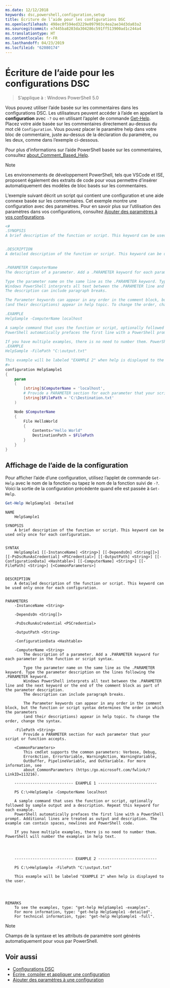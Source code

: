 ```yaml
---
ms.date: 12/12/2018
keywords: dsc,powershell,configuration,setup
title: Écriture de l’aide pour les configurations DSC
ms.openlocfilehash: 498ec0f594ed3229e097903c4ea2ae34d3da03a2
ms.sourcegitcommit: e7445ba8203da304286c591ff513900ad1c244a4
ms.translationtype: HT
ms.contentlocale: fr-FR
ms.lasthandoff: 04/23/2019
ms.locfileid: "62080174"
---
```

# <a name="writing-help-for-dsc-configurations"></a>Écriture de l’aide pour les configurations DSC

>S’applique à : Windows PowerShell 5.0

Vous pouvez utiliser l’aide basée sur les commentaires dans les configurations DSC. Les utilisateurs peuvent accéder à l’aide en appelant la **configuration** avec `-?` ou en utilisant l’applet de commande [Get-Help](/powershell/module/Microsoft.PowerShell.Core/Get-Help). Placez votre aide basée sur les commentaires directement au-dessus du mot clé `Configuration`.
Vous pouvez placer le paramètre help dans votre bloc de commentaire, juste au-dessus de la déclaration du paramètre, ou les deux, comme dans l’exemple ci-dessous.

Pour plus d’informations sur l’aide PowerShell basée sur les commentaires, consultez [about_Comment_Based_Help](/powershell/module/microsoft.powershell.core/about/about_comment_based_help).

> [!NOTE]
> Les environnements de développement PowerShell, tels que VSCode et ISE, proposent également des extraits de code pour vous permettre d’insérer automatiquement des modèles de bloc basés sur les commentaires.

L’exemple suivant décrit un script qui contient une configuration et une aide connexe basée sur les commentaires. Cet exemple montre une configuration avec des paramètres. Pour en savoir plus sur l’utilisation des paramètres dans vos configurations, consultez [Ajouter des paramètres à vos configurations](add-parameters-to-a-configuration.md).

```powershell
<#
.SYNOPSIS
A brief description of the function or script. This keyword can be used only once for each configuration.


.DESCRIPTION
A detailed description of the function or script. This keyword can be used only once for each configuration.


.PARAMETER ComputerName
The description of a parameter. Add a .PARAMETER keyword for each parameter in the function or script syntax.

Type the parameter name on the same line as the .PARAMETER keyword. Type the parameter description on the lines following the .PARAMETER keyword.
Windows PowerShell interprets all text between the .PARAMETER line and the next keyword or the end of the comment block as part of the parameter description.
The description can include paragraph breaks.

The Parameter keywords can appear in any order in the comment block, but the function or script syntax determines the order in which the parameters
(and their descriptions) appear in help topic. To change the order, change the syntax.

.EXAMPLE
HelpSample -ComputerName localhost

A sample command that uses the function or script, optionally followed by sample output and a description. Repeat this keyword for each example.
PowerShell automatically prefaces the first line with a PowerShell prompt. Additional lines are treated as output and description. The example can contain spaces, newlines and PowerShell code.

If you have multiple examples, there is no need to number them. PowerShell will number the examples in help text.
.EXAMPLE
HelpSample -FilePath "C:\output.txt"

This example will be labeled "EXAMPLE 2" when help is displayed to the user.
#>
configuration HelpSample1
{
    param
    (
        [string]$ComputerName = 'localhost',
        # Provide a PARAMETER section for each parameter that your script or function accepts.
        [string]$FilePath = 'C:\Destination.txt'
    )

    Node $ComputerName
    {
        File HelloWorld
        {
            Contents="Hello World"
            DestinationPath = $FilePath
        }
    }
}
```

## <a name="viewing-configuration-help"></a>Affichage de l’aide de la configuration

Pour afficher l’aide d’une configuration, utilisez l’applet de commande `Get-Help` avec le nom de la fonction ou tapez le nom de la fonction suivi de `-?`. Voici la sortie de la configuration précédente quand elle est passée à `Get-Help`.

```powershell
Get-Help HelpSample1 -Detailed
```

```output
NAME
    HelpSample1

SYNOPSIS
    A brief description of the function or script. This keyword can be used only once for each configuration.


SYNTAX
    HelpSample1 [[-InstanceName] <String>] [[-DependsOn] <String[]>] [[-PsDscRunAsCredential] <PSCredential>] [[-OutputPath] <String>] [[-ConfigurationData] <Hashtable>] [[-ComputerName] <String>] [[-FilePath] <String>] [<CommonParameters>]


DESCRIPTION
    A detailed description of the function or script. This keyword can be used only once for each configuration.


PARAMETERS
    -InstanceName <String>

    -DependsOn <String[]>

    -PsDscRunAsCredential <PSCredential>

    -OutputPath <String>

    -ConfigurationData <Hashtable>

    -ComputerName <String>
        The description of a parameter. Add a .PARAMETER keyword for each parameter in the function or script syntax.

        Type the parameter name on the same line as the .PARAMETER keyword. Type the parameter description on the lines following the .PARAMETER keyword.
        Windows PowerShell interprets all text between the .PARAMETER line and the next keyword or the end of the comment block as part of the parameter description.
        The description can include paragraph breaks.

        The Parameter keywords can appear in any order in the comment block, but the function or script syntax determines the order in which the parameters
        (and their descriptions) appear in help topic. To change the order, change the syntax.

    -FilePath <String>
        Provide a PARAMETER section for each parameter that your script or function accepts.

    <CommonParameters>
        This cmdlet supports the common parameters: Verbose, Debug,
        ErrorAction, ErrorVariable, WarningAction, WarningVariable,
        OutBuffer, PipelineVariable, and OutVariable. For more information, see
        about_CommonParameters (https:/go.microsoft.com/fwlink/?LinkID=113216).

    -------------------------- EXAMPLE 1 --------------------------

    PS C:\>HelpSample -ComputerName localhost

    A sample command that uses the function or script, optionally followed by sample output and a description. Repeat this keyword for each example.
    PowerShell automatically prefaces the first line with a PowerShell prompt. Additional lines are treated as output and description. The example can contain spaces, newlines and PowerShell code.

    If you have multiple examples, there is no need to number them. PowerShell will number the examples in help text.




    -------------------------- EXAMPLE 2 --------------------------

    PS C:\>HelpSample -FilePath "C:\output.txt"

    This example will be labeled "EXAMPLE 2" when help is displayed to the user.




REMARKS
    To see the examples, type: "get-help HelpSample1 -examples".
    For more information, type: "get-help HelpSample1 -detailed".
    For technical information, type: "get-help HelpSample1 -full".
```

> [!NOTE]
> Champs de la syntaxe et les attributs de paramètre sont générés automatiquement pour vous par PowerShell.

## <a name="see-also"></a>Voir aussi

- [Configurations DSC](configurations.md)
- [Écrire, compiler et appliquer une configuration](write-compile-apply-configuration.md)
- [Ajouter des paramètres à une configuration](add-parameters-to-a-configuration.md)
